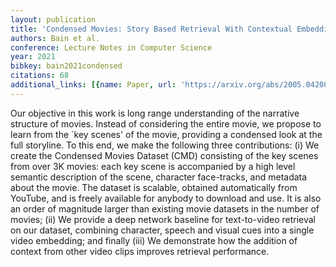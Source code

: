 ```yaml
---
layout: publication
title: 'Condensed Movies: Story Based Retrieval With Contextual Embeddings'
authors: Bain et al.
conference: Lecture Notes in Computer Science
year: 2021
bibkey: bain2021condensed
citations: 68
additional_links: [{name: Paper, url: 'https://arxiv.org/abs/2005.04208'}]
---
```

Our objective in this work is long range understanding of the narrative
structure of movies. Instead of considering the entire movie, we propose to
learn from the `key scenes' of the movie, providing a condensed look at the
full storyline. To this end, we make the following three contributions: (i) We
create the Condensed Movies Dataset (CMD) consisting of the key scenes from
over 3K movies: each key scene is accompanied by a high level semantic
description of the scene, character face-tracks, and metadata about the movie.
The dataset is scalable, obtained automatically from YouTube, and is freely
available for anybody to download and use. It is also an order of magnitude
larger than existing movie datasets in the number of movies; (ii) We provide a
deep network baseline for text-to-video retrieval on our dataset, combining
character, speech and visual cues into a single video embedding; and finally
(iii) We demonstrate how the addition of context from other video clips
improves retrieval performance.
